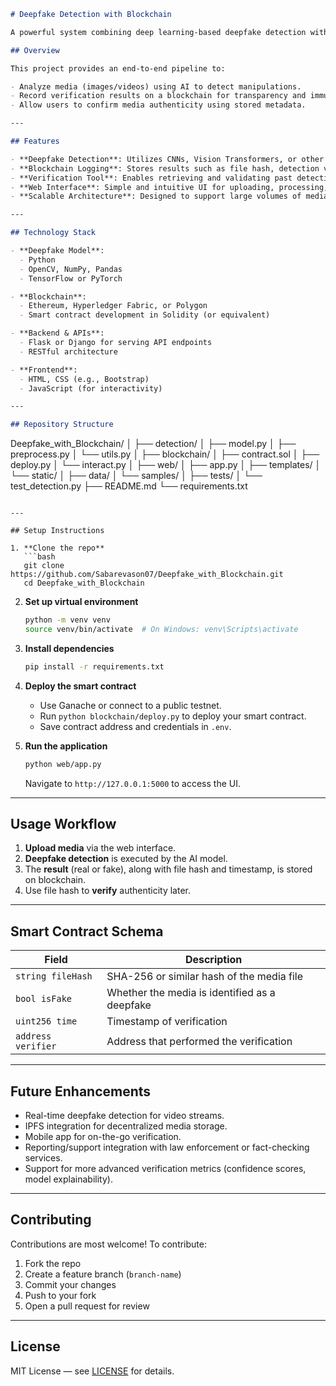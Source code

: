 
```markdown
# Deepfake Detection with Blockchain

A powerful system combining deep learning-based deepfake detection with blockchain technology for tamper-proof verification.

## Overview

This project provides an end-to-end pipeline to:

- Analyze media (images/videos) using AI to detect manipulations.
- Record verification results on a blockchain for transparency and immutability.
- Allow users to confirm media authenticity using stored metadata.

---

## Features

- **Deepfake Detection**: Utilizes CNNs, Vision Transformers, or other deep learning models.
- **Blockchain Logging**: Stores results such as file hash, detection verdict, verifier identity, and timestamp in a secure and immutable ledger.
- **Verification Tool**: Enables retrieving and validating past detection records using file hashes.
- **Web Interface**: Simple and intuitive UI for uploading, processing, and verifying media.
- **Scalable Architecture**: Designed to support large volumes of media and extendable for added features.

---

## Technology Stack

- **Deepfake Model**:
  - Python
  - OpenCV, NumPy, Pandas
  - TensorFlow or PyTorch

- **Blockchain**:
  - Ethereum, Hyperledger Fabric, or Polygon
  - Smart contract development in Solidity (or equivalent)

- **Backend & APIs**:
  - Flask or Django for serving API endpoints
  - RESTful architecture

- **Frontend**:
  - HTML, CSS (e.g., Bootstrap)
  - JavaScript (for interactivity)

---

## Repository Structure

```

Deepfake\_with\_Blockchain/
│
├── detection/
│   ├── model.py
│   ├── preprocess.py
│   └── utils.py
│
├── blockchain/
│   ├── contract.sol
│   ├── deploy.py
│   └── interact.py
│
├── web/
│   ├── app.py
│   ├── templates/
│   └── static/
│
├── data/
│   └── samples/
│
├── tests/
│   └── test\_detection.py
├── README.md
└── requirements.txt

````

---

## Setup Instructions

1. **Clone the repo**  
   ```bash
   git clone https://github.com/Sabarevason07/Deepfake_with_Blockchain.git
   cd Deepfake_with_Blockchain
````

2. **Set up virtual environment**

   ```bash
   python -m venv venv
   source venv/bin/activate  # On Windows: venv\Scripts\activate
   ```

3. **Install dependencies**

   ```bash
   pip install -r requirements.txt
   ```

4. **Deploy the smart contract**

   * Use Ganache or connect to a public testnet.
   * Run `python blockchain/deploy.py` to deploy your smart contract.
   * Save contract address and credentials in `.env`.

5. **Run the application**

   ```bash
   python web/app.py
   ```

   Navigate to `http://127.0.0.1:5000` to access the UI.

---

## Usage Workflow

1. **Upload media** via the web interface.
2. **Deepfake detection** is executed by the AI model.
3. The **result** (real or fake), along with file hash and timestamp, is stored on blockchain.
4. Use file hash to **verify** authenticity later.

---

## Smart Contract Schema

| Field              | Description                                   |
| ------------------ | --------------------------------------------- |
| `string fileHash`  | SHA-256 or similar hash of the media file     |
| `bool isFake`      | Whether the media is identified as a deepfake |
| `uint256 time`     | Timestamp of verification                     |
| `address verifier` | Address that performed the verification       |

---

## Future Enhancements

* Real-time deepfake detection for video streams.
* IPFS integration for decentralized media storage.
* Mobile app for on-the-go verification.
* Reporting/support integration with law enforcement or fact-checking services.
* Support for more advanced verification metrics (confidence scores, model explainability).

---

## Contributing

Contributions are most welcome! To contribute:

1. Fork the repo
2. Create a feature branch (`branch-name`)
3. Commit your changes
4. Push to your fork
5. Open a pull request for review

---

## License

MIT License — see [LICENSE](LICENSE) for details.
